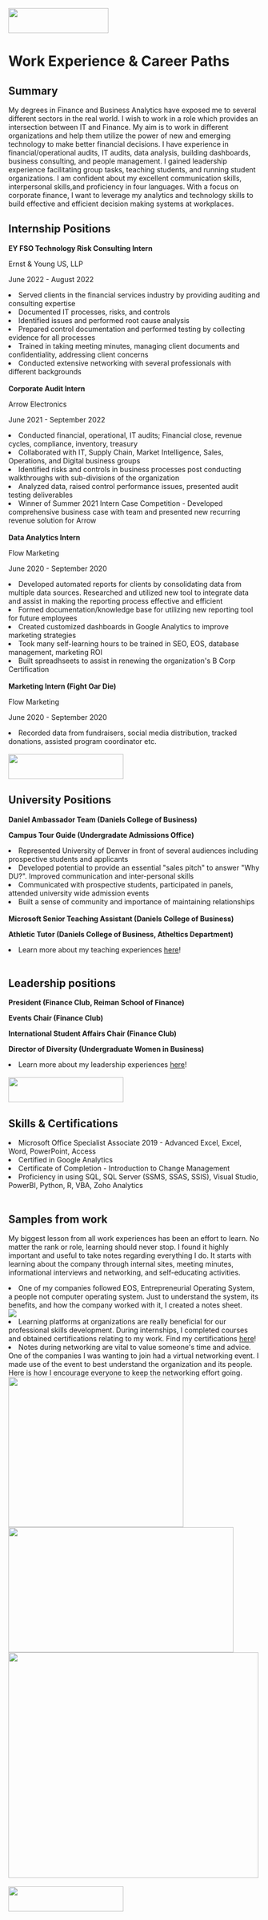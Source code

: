 <a href='https://github.com/Ruchita-Raghu/ruchita-raghu-portfolio'><img src="https://user-images.githubusercontent.com/116829793/202769444-abb1003b-ec31-44b6-bfc5-43f2e9beca1f.png" height=50 width=200> </a>

# Work Experience & Career Paths
<h2> Summary </h2>
My degrees in Finance and Business Analytics have exposed me to several different sectors in the real world. I wish to work in a role which provides an intersection between IT and Finance. My aim is to work in different organizations and help them utilize the power of new and emerging technology to make better financial decisions.
I have experience in financial/operational audits, IT audits, data analysis, building dashboards, business consulting, and people management. I gained leadership experience facilitating group tasks, teaching students, and running student organizations. I am confident about my excellent communication skills, interpersonal skills,and proficiency in four languages.
With a focus on corporate finance, I want to leverage my analytics and technology skills to build effective and efficient decision making systems at workplaces. 
<br>
<h2> Internship Positions </h2>
<b> EY FSO Technology Risk Consulting Intern </b>
<p> Ernst & Young US, LLP </p>
<p> June 2022 - August 2022 </p>
<li> Served clients in the financial services industry by providing auditing and consulting expertise </li>
<li> Documented IT processes, risks,  and controls </li>
<li> Identified issues and performed root cause analysis </li>
<li> Prepared control documentation and performed testing by collecting evidence for all processes </li>
<li> Trained in taking meeting minutes, managing client documents and confidentiality, addressing client concerns </li>
<li> Conducted extensive networking with several professionals with different backgrounds </li>
<br>
<b> Corporate Audit Intern </b>
<p> Arrow Electronics </p>
<p> June 2021 - September 2022 </p>
<li> Conducted financial, operational, IT audits; Financial close, revenue cycles, compliance, inventory, treasury </li>
<li> Collaborated with IT, Supply Chain, Market Intelligence, Sales, Operations, and Digital business groups </li>
<li> Identified risks and controls in business processes post conducting walkthroughs with sub-divisions of the organization </li>
<li> Analyzed data, raised control performance issues, presented audit testing deliverables </li>
<li> Winner of Summer 2021 Intern Case Competition - Developed comprehensive business case with team and presented new recurring revenue solution for Arrow </li>
<br>
<b> Data Analytics Intern </b>
<p> Flow Marketing </p>
<p> June 2020 - September 2020 </p>
<li> Developed automated reports for clients by consolidating data from multiple data sources. Researched and utilized new tool to integrate data and assist in making the reporting process effective and efficient </li>
<li> Formed documentation/knowledge base for utilizing new reporting tool for future employees </li>
<li> Created customized dashboards in Google Analytics to improve marketing strategies </li>
<li> Took many self-learning hours to be trained in SEO, EOS, database management, marketing ROI </li>
<li> Built spreadhseets to assist in renewing the organization's B Corp Certification </li>
<br>
<b> Marketing Intern (Fight Oar Die) </b>
<p> Flow Marketing </p>
<p> June 2020 - September 2020 </p>
<li> Recorded data from fundraisers, social media distribution, tracked donations, assisted program coordinator etc. </li>
<br>
<a href='https://github.com/Ruchita-Raghu/ruchita-raghu-portfolio/blob/main/Progress%20at%20Work/At%20Work%20experiences.md#work-experience--career-paths'> <img src="https://user-images.githubusercontent.com/116829793/202770254-427e1c4a-1184-4f6c-8a23-73533d674c13.png" height=50 width=230 /> </a>
<h2> University Positions </h2>
<b> Daniel Ambassador Team (Daniels College of Business) </b>
<p> <b> Campus Tour Guide (Undergradate Admissions Office) </b> </p>
<li> Represented University of Denver in front of several audiences including prospective students and applicants </li>
<li> Developed potential to provide an essential "sales pitch" to answer "Why DU?". Improved communication and inter-personal skills </li>
<li> Communicated with prospective students, participated in panels, attended university wide admission events </li>
<li> Built a sense of community and importance of maintaining relationships </li>
<br>
<b> Microsoft Senior Teaching Assistant (Daniels College of Business) </b>
<p> <b> Athletic Tutor (Daniels College of Business, Atheltics Department) </b> </p>
<li> Learn more about my teaching experiences <a href="https://github.com/Ruchita-Raghu/ruchita-raghu-portfolio/blob/main/Teaching%20%26%20Education/Microsoft%20TA%20%26%20Athletic%20Tutor%20Roles.md">here</a>! </li>
<br>
<h2> Leadership positions </h2>
<b> President (Finance Club, Reiman School of Finance) </b>
<p> <b> Events Chair (Finance Club) </b> </p>
<p> <b> International Student Affairs Chair (Finance Club) </b> </p>
<p> <b> Director of Diversity (Undergraduate Women in Business) </b> </p>
<li> Learn more about my leadership experiences <a href="https://github.com/Ruchita-Raghu/ruchita-raghu-portfolio/blob/main/Leadership%20%26%20People%20Management/Student%20Organizations.md">here</a>! </li>
<br>
<a href='https://github.com/Ruchita-Raghu/ruchita-raghu-portfolio/blob/main/Progress%20at%20Work/At%20Work%20experiences.md#work-experience--career-paths'> <img src="https://user-images.githubusercontent.com/116829793/202770254-427e1c4a-1184-4f6c-8a23-73533d674c13.png" height=50 width=230 /> </a>
<h2> Skills & Certifications </h2>
<li> Microsoft Office Specialist Associate 2019 - Advanced Excel, Excel, Word, PowerPoint, Access </li>
<li> Certified in Google Analytics </li>
<li> Certificate of Completion - Introduction to Change Management </li>
<li> Proficiency in using SQL, SQL Server (SSMS, SSAS, SSIS), Visual Studio, PowerBI, Python, R, VBA, Zoho Analytics </li>
<br>
<h2> Samples from work </h2>
<p> My biggest lesson from all work experiences has been an effort to learn. No matter the rank or role, learning should never stop. I found it highly important and useful to take notes regarding everything I do. It starts with learning about the company through internal sites, meeting minutes, informational interviews and networking, and self-educating activities. </p>
<li> One of my companies followed EOS, Entrepreneurial Operating System, a people not computer operating system. Just to understand the system, its benefits, and how the company worked with it, I created a notes sheet. </li>
<img src="https://user-images.githubusercontent.com/116829793/201731952-38f41f90-d0f5-49cb-a649-52ee2ab00272.png">
<li> Learning platforms at organizations are really beneficial for our professional skills development. During internships, I completed courses and obtained certifications relating to my work. Find my certifications <a href="https://github.com/Ruchita-Raghu/ruchita-raghu-portfolio/tree/main/Progress%20at%20Work">here</a>! </li>
<li> Notes during networking are vital to value someone's time and advice. One of the companies I was wanting to join had a virtual networking event. I made use of the event to best understand the organization and its people. Here is how I encourage everyone to keep the networking effort going. </li>
<img src="https://user-images.githubusercontent.com/116829793/201734814-4ef17f72-204a-41f8-91d4-b609bb889fac.png" height="300" width="350">
<img src="https://user-images.githubusercontent.com/116829793/201734989-8ac477df-9bb2-4ff6-ad53-b62a9ba09fed.png" height="250" width="450">
<img src="https://user-images.githubusercontent.com/116829793/201735794-b8e030f1-ee40-4795-b460-e96c27de6768.png" height="450" width="500">
<br>
<br>
<a href='https://github.com/Ruchita-Raghu/ruchita-raghu-portfolio/blob/main/Progress%20at%20Work/At%20Work%20experiences.md#work-experience--career-paths'> <img src="https://user-images.githubusercontent.com/116829793/202770254-427e1c4a-1184-4f6c-8a23-73533d674c13.png" height=50 width=230 /> </a>






